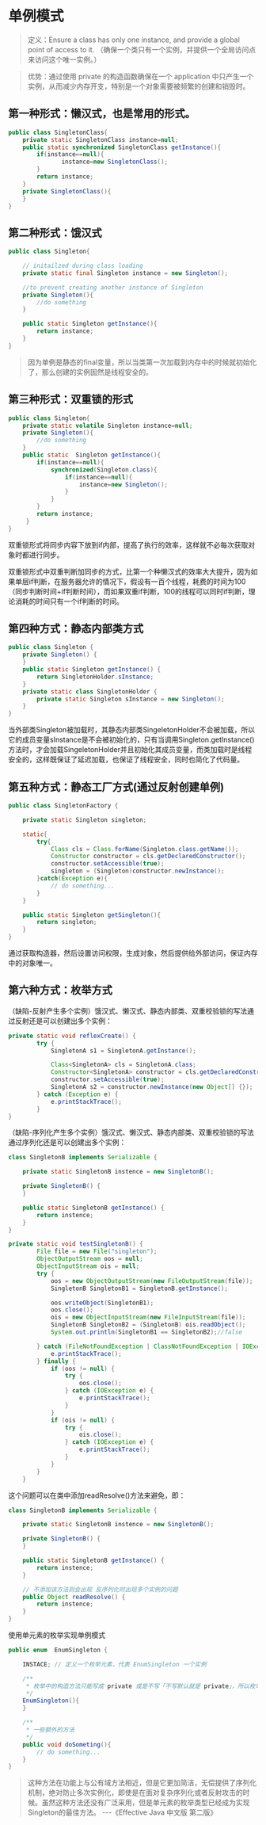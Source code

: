 # 单例模式

> 定义：Ensure a class has only one instance, and provide a global point of access to it. （确保一个类只有一个实例，并提供一个全局访问点来访问这个唯一实例。）

> 优势：通过使用 private 的构造函数确保在一个 application 中只产生一个实例，从而减少内存开支，特别是一个对象需要被频繁的创建和销毁时。

## 第一种形式：懒汉式，也是常用的形式。

```java
public class SingletonClass{
    private static SingletonClass instance=null;
    public static synchronized SingletonClass getInstance(){
        if(instance==null){
               instance=new SingletonClass();
        }
        return instance;
    }
    private SingletonClass(){
    }
}
```

## 第二种形式：饿汉式

```java
public class Singleton{

    // initailzed during class loading
    private static final Singleton instance = new Singleton();

    //to prevent creating another instance of Singleton
    private Singleton(){
        //do something
    }

    public static Singleton getInstance(){
        return instance;
    }
}
```

> 因为单例是静态的final变量，所以当类第一次加载到内存中的时候就初始化了，那么创建的实例固然是线程安全的。

## 第三种形式：双重锁的形式

```java
public class Singleton{
    private static volatile Singleton instance=null;
    private Singleton(){
        //do something
    }
    public static  Singleton getInstance(){
        if(instance==null){
            synchronized(Singleton.class){
                if(instance==null){
                    instance=new Singleton();
                }
            }
        }
        return instance;
     }
}
```

双重锁形式将同步内容下放到if内部，提高了执行的效率，这样就不必每次获取对象时都进行同步。

双重锁形式中双重判断加同步的方式，比第一个种懒汉式的效率大大提升，因为如果单层if判断，在服务器允许的情况下，假设有一百个线程，耗费的时间为100（同步判断时间+if判断时间），而如果双重if判断，100的线程可以同时if判断，理论消耗的时间只有一个if判断的时间。

## 第四种方式：静态内部类方式

```java
public class Singleton {
    private Singleton() {
    }
    public static Singleton getInstance() {
        return SingletonHolder.sInstance;
    }
    private static class SingletonHolder {
        private static Singleton sInstance = new Singleton();
    }
}
```

当外部类Singleton被加载时，其静态内部类SingeletonHolder不会被加载，所以它的成员变量sInstance是不会被初始化的，只有当调用Singleton.getInstance()方法时，才会加载SingeletonHolder并且初始化其成员变量，而类加载时是线程安全的，这样既保证了延迟加载，也保证了线程安全，同时也简化了代码量。

## 第五种方式：静态工厂方式(通过反射创建单例)

```java
public class SingletonFactory {

    private static Singleton singleton;

    static{
        try{
            Class cls = Class.forName(Singleton.class.getName());
            Constructor constructor = cls.getDeclaredConstructor();
            constructor.setAccessible(true);
            singleton = (Singleton)constructor.newInstance();
        }catch(Exception e){
            // do something...
        }
    }

    public static Singleton getSingleton(){
        return singleton;
    }
}
```

通过获取构造器，然后设置访问权限，生成对象，然后提供给外部访问，保证内存中的对象唯一。

## 第六种方式：枚举方式

（缺陷-反射产生多个实例）饿汉式、懒汉式、静态内部类、双重校验锁的写法通过反射还是可以创建出多个实例：

```java
private static void reflexCreate() {
        try {
            SingletonA s1 = SingletonA.getInstance();

            Class<SingletonA> cls = SingletonA.class;
            Constructor<SingletonA> constructor = cls.getDeclaredConstructor();
            constructor.setAccessible(true);
            SingletonA s2 = constructor.newInstance(new Object[] {});
        } catch (Exception e) {
            e.printStackTrace();
        }
}
```

（缺陷-序列化产生多个实例）饿汉式、懒汉式、静态内部类、双重校验锁的写法通过序列化还是可以创建出多个实例：

```java
class SingletonB implements Serializable {

    private static SingletonB instence = new SingletonB();

    private SingletonB() {
    }

    public static SingletonB getInstance() {
        return instence;
    }
}

private static void testSingletonB() {
        File file = new File("singleton");
        ObjectOutputStream oos = null;
        ObjectInputStream ois = null;
        try {
            oos = new ObjectOutputStream(new FileOutputStream(file));
            SingletonB SingletonB1 = SingletonB.getInstance();

            oos.writeObject(SingletonB1);
            oos.close();
            ois = new ObjectInputStream(new FileInputStream(file));
            SingletonB SingletonB2 = (SingletonB) ois.readObject();
            System.out.println(SingletonB1 == SingletonB2);//false

        } catch (FileNotFoundException | ClassNotFoundException | IOException e) {
            e.printStackTrace();
        } finally {
            if (oos != null) {
                try {
                    oos.close();
                } catch (IOException e) {
                    e.printStackTrace();
                }
            }
            if (ois != null) {
                try {
                    ois.close();
                } catch (IOException e) {
                    e.printStackTrace();
                }
            }
        }
    }
```

这个问题可以在类中添加readResolve()方法来避免，即：

```java
class SingletonB implements Serializable {

    private static SingletonB instence = new SingletonB();

    private SingletonB() {
    }

    public static SingletonB getInstance() {
        return instence;
    }

    // 不添加该方法则会出现 反序列化时出现多个实例的问题
    public Object readResolve() {
        return instence;
    }
}
```

使用单元素的枚举实现单例模式

```java
public enum  EnumSingleton {

    INSTACE; // 定义一个枚举元素，代表 EnumSingleton 一个实例

    /**
     * 枚举中的构造方法只能写成 private 或是不写「不写默认就是 private」，所以枚举防止外部来实例化对象
     */
    EnumSingleton(){
    }

    /**
     * 一些额外的方法
     */
    public void doSometing(){
        // do something...
    }
}
```

> 这种方法在功能上与公有域方法相近，但是它更加简洁，无偿提供了序列化机制，绝对防止多次实例化，即使是在面对复杂序列化或者反射攻击的时候。虽然这种方法还没有广泛采用，但是单元素的枚举类型已经成为实现Singleton的最佳方法。 ---《Effective Java 中文版 第二版》
